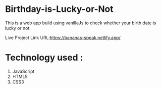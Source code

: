 # Birthday-is-Lucky-or-Not
This is a web app build using vanillaJs to check whether your birth date is lucky or not.


Live Project Link URL:https://bananas-speak.netlify.app/

# Technology used :
1. JavaScript
1. HTML5
1. CSS3
